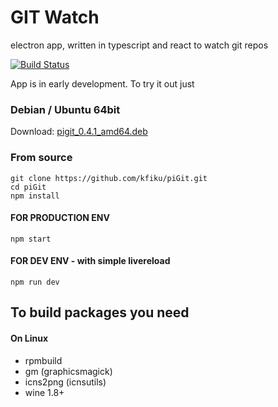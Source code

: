 # GIT Watch
electron app, written in typescript and react to watch git repos

[![Build Status](https://travis-ci.org/kfiku/piGit.svg?branch=master)](https://travis-ci.org/kfiku/piGit)

App is in early development. To try it out just

### Debian / Ubuntu 64bit

Download: [pigit_0.4.1_amd64.deb](https://github.com/kfiku/piGit/releases/download/0.4.1/pigit_0.4.1_amd64.deb)

### From source
```
git clone https://github.com/kfiku/piGit.git
cd piGit
npm install
```

#### FOR PRODUCTION ENV

```
npm start
```


#### FOR DEV ENV - with simple livereload

```
npm run dev
```


## To build packages you need

#### On Linux

* rpmbuild
* gm (graphicsmagick)
* icns2png (icnsutils)
* wine 1.8+
